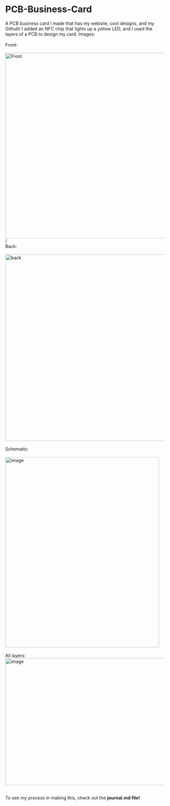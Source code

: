 # PCB-Business-Card
A PCB business card I made that has my website, cool designs, and my Github! I added an NFC chip that lights up a yellow LED, and I used the layers of a PCB to design my card.
Images:
<br></br>
Front:
<br></br>
<img width="980" height="586" alt="Front" src="https://github.com/user-attachments/assets/0a246215-c7d1-4cf7-8f3a-06826ca77f68" />
<br>/<br>
Back:
<br></br>
<img width="943" height="590" alt="back" src="https://github.com/user-attachments/assets/a0bb9554-4ee9-4184-87bf-e67e74f4775b" />
<br></br>
Schematic:
<br></br>
<img width="486" height="602" alt="image" src="https://github.com/user-attachments/assets/ea5189d5-39ee-42bc-ae10-e62632997d70" />
<br></br>
All layers:
<img width="629" height="402" alt="image" src="https://github.com/user-attachments/assets/fc82bdc0-ff1c-4e1a-b4a4-e1b99e68193b" />
<br></br>

To see my process in making this, check out the <strong>journal.md file!</strong>


